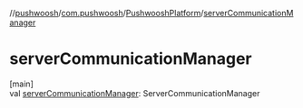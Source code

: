 //[pushwoosh](../../../index.md)/[com.pushwoosh](../index.md)/[PushwooshPlatform](index.md)/[serverCommunicationManager](server-communication-manager.md)

# serverCommunicationManager

[main]\
val [serverCommunicationManager](server-communication-manager.md): ServerCommunicationManager
